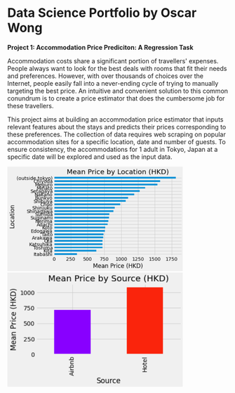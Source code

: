 # Data Science Portfolio by Oscar Wong


**Project 1: Accommodation Price Prediciton: A Regression Task**

Accommodation costs share a significant portion of travellers' expenses. People always want to look for the best deals with rooms that fit their needs and preferences. However, with over thousands of choices over the Internet, people easily fall into a never-ending cycle of trying to manually targeting the best price. An intuitive and convenient solution to this common conundrum is to create a price estimator that does the cumbersome job for these travellers.

This project aims at building an accommodation price estimator that inputs relevant features about the stays and predicts their prices corresponding to these preferences. The collection of data requires web scraping on popular accommodation sites for a specific location, date and number of guests. To ensure consistency, the accommodations for 1 adult in Tokyo, Japan at a specific date will be explored and used as the input data.

<img src="./images/location_bar.png" alt="drawing" width="400"/>
<img src="./images/source_bar.png" alt="drawing" width="400"/>
